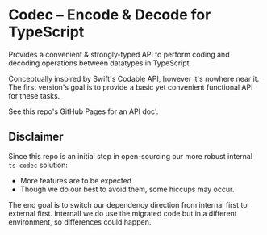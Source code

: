 # Codec – Encode & Decode for TypeScript

Provides a convenient & strongly-typed API to perform coding and decoding operations between datatypes in TypeScript.

Conceptually inspired by Swift's Codable API, however it's nowhere near it. The first version's goal is to provide a basic yet convenient functional API for these tasks.

See this repo's GitHub Pages for an API doc'.

## Disclaimer

Since this repo is an initial step in open-sourcing our more robust internal `ts-codec` solution:

* More features are to be expected
* Though we do our best to avoid them, some hiccups may occur.

The end goal is to switch our dependency direction from internal first
to external first. Internall we do use the migrated code but in a different environment, so differences could happen.

